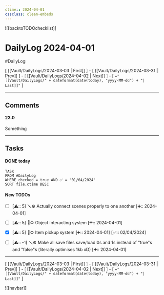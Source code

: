 ```yaml
---
ctime:: 2024-04-01
cssclass: clean-embeds
---
```

![[backtoTODOchecklist]]
# DailyLog 2024-04-01

#DailyLog

\[ [[Vault/DailyLogs/2024-03-03 | First]] \] - \[ [[Vault/DailyLogs/2024-03-31 | Prev]] \] - \[ [[Vault/DailyLogs/2024-04-02 | Next]] \] - \[ `="[[Vault/DailyLogs/" + dateformat(date(today), "yyyy-MM-dd") + "| Last]]"` \]

---

## Comments

#### 23.0

Something



---

## Tasks
#### DONE today
```dataview
TASK
FROM #DailyLog
WHERE checked = true AND ✅ = "01/04/2024"
SORT file.ctime DESC
```


#### New TODOs
- [ ] [⚠️:: 5] 🪛⚙️ Actually connect scenes properly to one another [➕:: 2024-04-01]
- [ ] [⚠️:: 5] 🔧⚙️ Object interacting system [➕:: 2024-04-01]
- [x] [⚠️:: 5] 🔧⚙️ Item pickup system [➕:: 2024-04-01] [✅:: 02/04/2024]
- [ ] [⚠️:: -1] 🪛⚙️ Make all save files save/load 0s and 1s instead of "true"s and "false"s (literally optimises 1kb xD) [➕:: 2024-04-01]



---

\[ [[Vault/DailyLogs/2024-03-03 | First]] \] - \[ [[Vault/DailyLogs/2024-03-31 | Prev]] \] - \[ [[Vault/DailyLogs/2024-04-02 | Next]] \] - \[ `="[[Vault/DailyLogs/" + dateformat(date(today), "yyyy-MM-dd") + "| Last]]"` \]

![[navbar]]



